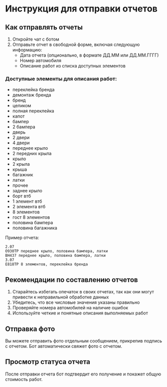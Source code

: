 # Инструкция для отправки отчетов

## Как отправлять отчеты

1. Откройте чат с ботом
2. Отправьте отчет в свободной форме, включая следующую информацию:
   - Дата отчета (опционально, в формате ДД.ММ или ДД.ММ.ГГГГ)
   - Номер автомобиля
   - Описание работ из списка доступных элементов

### Доступные элементы для описания работ:
- переклейка бренда
- демонтаж бренда
- бренд
- целиком
- полная переклейка
- капот
- бампер
- 2 бампера
- дверь
- 2 двери
- 4 двери
- переднее крыло
- 2 передних крыла
- крыло
- 2 крыла
- крыша
- багажник
- латки
- прочее
- заднее крыло
- борт втб
- 1 элемент втб
- 2 элемента втб
- 8 элементов
- гост 8 элементов
- половина бампера
- половина багажника

Пример отчета:
```
2.07
О930ТР переднее крыло, половина бампера, латки
ВН437 переднее крыло, половина бампера, латки
3.07
Е818ТР 8 элементов, переклейка бренда
```

## Рекомендации по составлению отчетов

1. Старайтесь избегать опечаток в своих отчетах, так как они могут привести к неправильной обработке данных
2. Убедитесь, что все числовые значения указаны правильно
3. Проверяйте номера автомобилей на наличие ошибок
4. Используйте четкие и понятные описания выполняемых работ

## Отправка фото

Вы можете отправить фото отдельным сообщением, прикрепив подпись с отчетом. Бот автоматически свяжет фото с отчетом.

## Просмотр статуса отчета

После отправки отчета бот подтвердит его получение и покажет общую стоимость работ.
